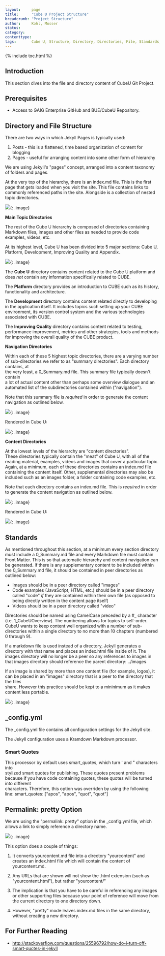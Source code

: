 ```yaml
---
layout:     page
title:      "Cube U Project Structure"
breadcrumb: "Project Structure"
author:     Kohl, Mosser
status:     
category:
contenttype:
tags:       Cube U, Structure, Directory, Directories, File, Standards, Permalink
---
```

{% include toc.html %}

## Introduction  

This section dives into the file and directory content of CubeU Git Project.  

## Prerequisites

* Access to GAIG Enterprise GitHub and BUE/CubeU Repository. 

## Directory and File Structure

There are two ways in which Jekyll Pages is typically used:  
  1. Posts - this is a flattened, time based organization of content for blogging  
  2. Pages - useful for arranging content into some other form of hierarchy  

We are using Jekyll's "pages" concept, arranged into a content taxonomy of
folders and pages.

At the very top of the hierarchy, there is an index.md file. This is the first
page that gets loaded when you visit the site. This file contains links to
commonly referenced paths in the site. Alongside is a collection of nested
topic directories.

![](images/indexFile.png){: .image}  

**Main Topic Directories**

The rest of the Cube U hierarchy is composed of directories containing Markdown
files, images and other files as needed to provide code examples, videos, etc.

At its highest level, Cube U has been divided into 5 major sections: Cube U,
Platform, Development, Improving Quality and Appendix. 

![](images/fiveMainSections.png){: .image} 

The **Cube U** directory contains content related to the Cube U platform and
does *not* contain any information specifically related to CUBE.

The **Platform** directory provides an introduction to CUBE such as its history,
functionality and architecture.

The **Development** directory contains content related directly to developing in
the application itself. It includes topics such setting up your CUBE
environment, its version control system and the various technologies associated
with CUBE.

The **Improving Quality** directory contains content related to testing, 
performance improvement, metrics and other strategies, tools and methods for 
improving the overall quality of the CUBE product. 

**Navigation Directories**

Within each of these 5 highest topic directories, there are a varying number of 
sub-directories we refer to as "summary directories". Each directory contains, at  
the very least, a 0_Summary.md file. This summary file typically doesn't contain  
a lot of actual content other than perhaps some overview dialogue and an 
automated list of the subdirectories contained within ("navigation"). 

Note that this summary file is *required* in order to generate the content
navigation as outlined below.

![](images/navigationDirectory.png){: .image}

Rendered in Cube U:

![](images/navigationDirectoryCubeU.png){: .image}

**Content Directories**

At the lowest levels of the hierarchy are "content directories".  
These directories typically contain the "meat" of Cube U, with all of the
reading material, examples, videos and images that cover a particular topic.
Again, at a minimum, each of these directories contains an index.md file
containing the content itself. Other, supplemental directories may also be
included such as an images folder, a folder containing code examples, etc.

Note that each directory contains an index.md file.  This is *required* in order
to generate the content navigation as outlined below.

![](images/contentDirectory.png){: .image}

Rendered in Cube U:

![](images/contentDirectoryCubeU.png){: .image}

## Standards

As mentioned throughout this section, at a minimum every section directory must 
include a 0_Summary.md file and every Markdown file must contain Front 
Matter. This is so that automatic hierarchy and content navigation can be 
generated. If there is any supplementary content to be included within the 
0_Summary.md file, it should be contained in peer directories as outlined below: 

* Images should be in a peer directory called "images"
* Code examples (JavaScript, HTML, etc.) should be in a peer directory called 
  "code" *if* they are contained within their own file (as opposed to being
  directly written in the content page itself)
* Videos should be in a peer directory called "video"

Directories should be named using CamelCase preceded by a #_ character (i.e. 
1_CubeUOverview). The numbering allows for topics to self-order. CubeU wants to 
keep content well organized with a number of sub-directories within a single 
directory to no more than 10 chapters (numbered 0 through 9). 

If a markdown file is used instead of a directory, Jekyll generates a directory 
with that name and places an index.html file inside of it. The images directory 
will no longer be a peer so any references to images in that images 
directory should reference the parent directory:  ../images

If an image is shared by more than one content file (for example, logos), it can 
be placed in an "images" directory that is a peer to the directory that the files  
share. However this practice should be kept to a mininimum as it 
makes content less portable.    

![](images/sharedImages.png){: .image}

## _config.yml

The _config.yml file contains all configuration settings for the Jekyll site.  

The Jekyll configuration uses a Kramdown Markdown processor.   

### Smart Quotes
This processor by default uses smart_quotes, which turn ' and " characters into  
stylized smart quotes for publishing. These quotes present problems because 
if you have code containing quotes, these quotes will be turned into different  
characters.  Therefore, this option was overriden by using the following  
line:  smart_quotes: ["apos", "apos", "quot", "quot"]  

## Permalink: pretty Option

We are using the "permalink: pretty" option in the _config.yml file, 
which allows a link to simply reference a directory name.

![](images/permalinkPretty.png){: .image}

This option does a couple of things:

1. It converts yourcontent.md file into a directory "yourcontent" and creates an 
    index.html file which will contain the content of yourcontent.md.

2. Any URLs that are shown will not show the .html extension 
    (such as "yourcontent.html"), but rather "yourcontent/"
3. The implication is that you have to be careful in referencing any images or 
    other supporting files because your point of reference will move from the 
    current directory to one directory down.  
4. However, "pretty" mode leaves index.md files in the same directory, without 
    creating a new directory.

## For Further Reading

* http://stackoverflow.com/questions/25596792/how-do-i-turn-off-smart-quotes-in-jekyll